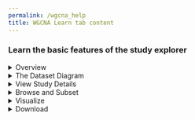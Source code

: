 ```yaml
---
permalink: /wgcna_help
title: WGCNA Learn tab content
---
```

<style>
    ul {
        list-style: none;
    }
</style>

<div class="static-content">
    <div class="wgcna-help">
        <h3>Learn the basic features of the study explorer</h3>
        <details>
           <p> <summary>Overview</summary>
            The <b>Study Explorer</b> is an interactive feature that allows you to learn more about a dataset, explore all the variables in the dataset, and perform exploratory data analysis to visualize associations between two or more variables.</p>
        </details>
       <details>
           <p> <summary>The Dataset Diagram</summary>
            Across the top of the page is a diagram that depicts the structure of the dataset and the sample size. Below the dataset diagram are several tabs whose functionality is described below. </p>
        </details>
        <details>
            <p><summary>View Study Details</summary>
            The <b>View Study Details</b> tab provides a summary of the dataset, links to associated publications, and a list of study investigators.</p>
        </details>
        <details>
           <p> <summary>Browse and Subset</summary>
            The <b>Browse and Subset</b> tab enables you to
            <li>Browse through a <b>hierarchical variable tree</b>, a list of all the variables in the dataset that is displayed in on the left of the page</li>
            <li>View the <b>univariate distributions</b> of each of the variables by clicking on the variable name in the tree. Clicking on a categorical variable displays a frequency table while clicking on a continuous variable displays a histogram with summary statistics.</li>
            <li><b>Subset the data</b> to select observations of interest</li></p>
        </details>
        <details>
           <p> <summary>Visualize</summary>
            The <b>Visualize</b> tab enables you to create graphs and plots to explore associations between two or more variables. Clicking on “New visualization” opens a menu of visualization apps. Click on any icon to open the app and configure it.
            <li>The <b>correlation</b> app allows you to generate a bipartite network and uncover connections between functional data and metadata variables.</li>
            <li>Plot simple distributions of continuous data using <b>histogram</b> and <b>box plot</b> apps.</li>
            <li>Counts and proportions: Use standard <b>bar plots</b> and 'row by column' (RxC) or 2x2 <b>contingency tables</b> to examine and compare frequencies in the data.</li></p>
        </details>
        <details>
            <p><summary>Download</summary>
            The <b>Download</b> tab allows you to download the data that is represented in the study explorer and work with it on your own. <p>
        </details>
    </div>
</div>